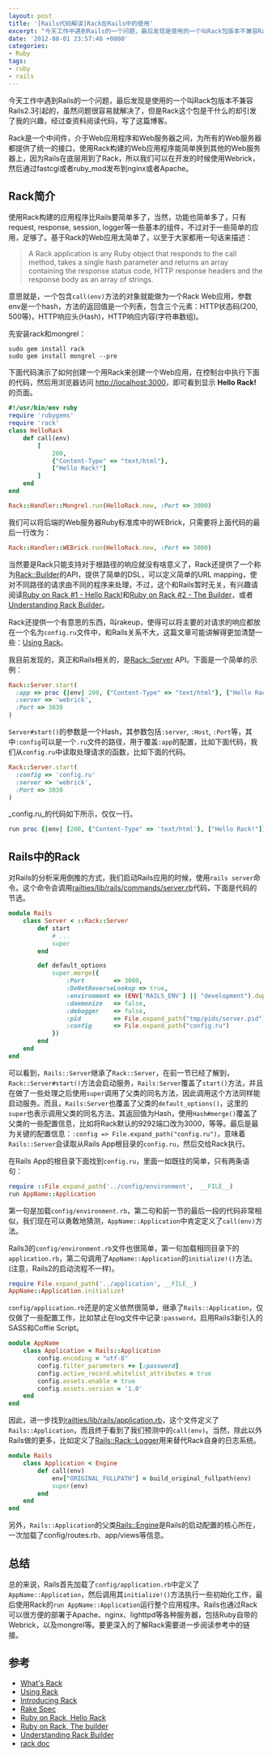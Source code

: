 ```yaml
---
layout: post
title: '[Rails代码解读]Rack在Rails中的使用'
excerpt: "今天工作中遇到Rails的一个问题，最后发现是使用的一个叫Rack包版本不兼容Rails2.3引起的，虽然问题很容易就解决了，但是Rack这个包是干什么的却引发了我的兴趣，经过查资料阅读代码，写了这篇博客。Rack是一个中间件，介于Web应用程序和Web服务器之间，为所有的Web服务器都提供了统一的接口，使用Rack构建的Web应用程序能简单换到其他的Web服务器上，因为Rails在底层用到了Rack，所以我们可以在开发的时候使用Webrick，然后通过fastcgi或者ruby_mod发布到nginx或者Apache。 "
date: '2012-08-01 23:57:40 +0800'
categories:
- Ruby
tags:
- ruby
- rails
---
```

今天工作中遇到Rails的一个问题，最后发现是使用的一个叫Rack包版本不兼容Rails2.3引起的，虽然问题很容易就解决了，但是Rack这个包是干什么的却引发了我的兴趣，经过查资料阅读代码，写了这篇博客。

Rack是一个中间件，介于Web应用程序和Web服务器之间，为所有的Web服务器都提供了统一的接口，使用Rack构建的Web应用程序能简单换到其他的Web服务器上，因为Rails在底层用到了Rack，所以我们可以在开发的时候使用Webrick，然后通过fastcgi或者ruby_mod发布到nginx或者Apache。 

## Rack简介

使用Rack构建的应用程序比Rails要简单多了，当然，功能也简单多了，只有request, response, session, logger等一些基本的组件，不过对于一些简单的应用，足够了。基于Rack的Web应用太简单了，以至于大家都用一句话来描述：

> A Rack application is any Ruby object that responds to the call method, takes a single hash parameter and returns an array containing the response status code, HTTP response headers and the response body as an array of strings.

意思就是，一个包含`call(env)`方法的对象就能做为一个Rack Web应用，参数env是一个hash，方法的返回值是一个列表，包含三个元素：HTTP状态码(200, 500等)，HTTP响应头(Hash)，HTTP响应内容(字符串数组)。

先安装rack和mongrel：

    sudo gem install rack
    sudo gem install mongrel --pre

下面代码演示了如何创建一个用Rack来创建一个Web应用，在控制台中执行下面的代码，然后用浏览器访问 [http://localhost:3000](http://localhost:3000)，即可看到显示 **Hello Rack!** 的页面。

```ruby
#!/usr/bin/env ruby
require 'rubygems'
require 'rack'
class HelloRack
    def call(env)
        [
            200,
            {"Content-Type" => "text/html"},
            ["Hello Rack!"]
        ]
    end
end

Rack::Handler::Mongrel.run(HelloRack.new, :Port => 3000)
```

我们可以将后端的Web服务器Ruby标准库中的WEBrick，只需要将上面代码的最后一行改为：

```ruby
Rack::Handler::WEBrick.run(HelloRack.new, :Port => 3000)
```

当然要是Rack只能支持对于根路径的响应就没有啥意义了，Rack还提供了一个称为<a href="http://rack.rubyforge.org/doc/Rack/Builder.html">Rack::Builder</a>的API，提供了简单的DSL，可以定义简单的URL mapping，使对不同路径的请求由不同的程序来处理，不过，这个和Rails暂时无关，有兴趣请阅读<a href="http://m.onkey.org/ruby-on-rack-1-hello-rack">Ruby on Rack #1 - Hello Rack!</a>和<a href="http://m.onkey.org/ruby-on-rack-2-the-builder">Ruby on Rack #2 - The Builder</a>，或者<a href="http://blog.ixti.net/development/ruby/2011/09/03/understanding-rack-builder/">Understanding Rack Builder</a>。

Rack还提供一个有意思的东西，叫rakeup，使得可以将主要的对请求的响应都放在一个名为`config.ru`文件中，和Rails关系不大，这篇文章可能讲解得更加清楚一些：<a href="http://ruby.about.com/od/rack/a/Using-Rack.htm">Using Rack</a>。

我目前发现的，真正和Rails相关的，是<a href="http://rack.rubyforge.org/doc/classes/Rack/Server.html">Rack::Server</a> API。下面是一个简单的示例：

```ruby
Rack::Server.start(
  :app => proc {|env| 200, {"Content-Type" => "text/html"}, ["Hello Rack!"]]},
  :server => 'webrick',
  :Port => 3030
)
```

`Server#start()`的参数是一个Hash，其参数包括`:server`, `:Host`, `:Port`等，其中`:config`可以是一个`.ru`文件的路径，用于覆盖`:app`的配置，比如下面代码，我们从`config.ru`中读取处理请求的函数，比如下面的代码。

```ruby
Rack::Server.start(
  :config => 'config.ru'
  :server => 'webrick',
  :Port => 3030
)
```

_config.ru_的代码如下所示，仅仅一行。

```ruby
run proc {|env| [200, {"Content-Type" => 'text/html'}, ["Hello Rack!"]]}
```

## Rails中的Rack

对Rails的分析采用倒推的方式，我们启动Rails应用的时候，使用`rails server`命令。这个命令会调用<a href="https://github.com/rails/rails/blob/master/railties/lib/rails/commands/server.rb">railties/lib/rails/commands/server.rb</a>代码，下面是代码的节选。

```ruby
module Rails
    class Server < ::Rack::Server
        def start
            # ...
            super
        end

        def default_options
            super.merge({
                :Port        => 3000,
                :DoNotReverseLookup => true,
                :environment => (ENV['RAILS_ENV'] || "development").dup,
                :daemonize   => false,
                :debugger    => false,
                :pid         => File.expand_path("tmp/pids/server.pid"),
                :config      => File.expand_path("config.ru")
            })
        end
    end
end
```

可以看到，`Rails::Server`继承了`Rack::Server`，在前一节已经了解到，`Rack::Server#start()`方法会启动服务，`Rails:Server`覆盖了`start()`方法，并且在做了一些处理之后使用`super`调用了父类的同名方法，因此调用这个方法同样能启动服务。而且，`Rails:Server`也覆盖了父类的`default_options()`，这里的`super`也表示调用父类的同名方法，其返回值为Hash，使用`Hash#merge()`覆盖了父类的一些配置信息，比如将Rack默认的9292端口改为3000，等等。最后是最为关键的配置信息：`:config => File.expand_path("config.ru")`，意味着`Rails::Server`会读取从Rails App根目录的`config.ru`，然后交给Rack执行。

在Rails App的根目录下面找到`config.ru`，里面一如既往的简单，只有两条语句：

```ruby
require ::File.expand_path('../config/environment',  __FILE__)
run AppName::Application
```

第一句是加载`config/environment.rb`，第二句和前一节的最后一段的代码非常相似，我们现在可以勇敢地猜测，`AppName::Application`中肯定定义了`call(env)`方法。

Rails3的`config/environment.rb`文件也很简单，第一句加载相同目录下的`application.rb`，第二句调用了`AppName::Application`的`initialize!()`方法。(注意，Rails2的启动流程不一样)。

```ruby
require File.expand_path('../application', __FILE__)
AppName::Application.initialize!
```

`config/application.rb`还是的定义依然很简单，继承了`Rails::Application`，仅仅做了一些配置工作，比如禁止在log文件中记录`:password`，启用Rails3新引入的SASS和Coffie Script。

```ruby
module AppName
    class Application < Rails::Application
        config.encoding = "utf-8"
        config.filter_parameters += [:password]
        config.active_record.whitelist_attributes = true
        config.assets.enable = true
        config.assets.version = '1.0'
    end
end
```

因此，进一步找到<a href="https://github.com/rails/rails/blob/master/railties/lib/rails/application.rb">railties/lib/rails/application.rb</a>，这个文件定义了`Rails::Application`，而且终于看到了我们预测中的`call(env)`。当然，除此以外Rails做的更多，比如定义了<a href="https://github.com/rails/rails/blob/master/railties/lib/rails/rack/logger.rb">Rails::Rack::Logger</a>用来替代Rack自身的日志系统。

```ruby
module Rails
    class Application < Engine
        def call(env)
            env["ORIGINAL_FULLPATH"] = build_original_fullpath(env)
            super(env)
        end
    end
end
```

另外，`Rails::Application`的父类<a href="https://github.com/rails/rails/blob/master/railties/lib/rails/engine.rb">Rails::Engine</a>是Rails的启动配置的核心所在，一次加载了config/routes.rb、app/views等信息。

## 总结

总的来说，Rails首先加载了`config/application.rb`中定义了`AppName::Application`，然后调用其`initialize!()`方法执行一些初始化工作，最后使用Rack的`run AppName::Application`运行整个应用程序。Rails也通过Rack可以很方便的部署于Apache、nginx、lighttpd等各种服务器，包括Ruby自带的Webrick，以及mongrel等。要更深入的了解Rack需要进一步阅读参考中的链接。

## 参考

* <a href="http://ruby.about.com/od/rack/a/What-Is-Rack.htm">What's Rack</a>
* <a href="http://ruby.about.com/od/rack/a/Using-Rack.htm">Using Rack</a>
* <a href="http://chneukirchen.org/blog/archive/2007/02/introducing-rack.html">Introducing Rack</a>
* <a href="http://rack.rubyforge.org/doc/SPEC.html">Rake Spec</a>
* <a href="http://m.onkey.org/ruby-on-rack-1-hello-rack">Ruby on Rack, Hello Rack</a>
* <a href="http://m.onkey.org/ruby-on-rack-2-the-builder">Ruby on Rack, The builder</a>
* <a href="http://blog.ixti.net/development/ruby/2011/09/03/understanding-rack-builder/">Understanding Rack Builder</a>
* <a href="http://rack.rubyforge.org/doc/">rack doc</a>

